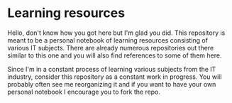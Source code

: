 # Learning resources
Hello, don't know how you got here but I'm glad you did. 
This repository is meant to be a personal notebook of learning resources consisting of various IT subjects.
There are already numerous repositories out there similar to this one and you will also find references to some of them here.

Since I'm in a constant process of learning various subjects from the IT industry, consider this repository as a constant work in progress.
You will probably often see me reorganizing it and if you want to have your own personal notebook I encourage you to fork the repo.
